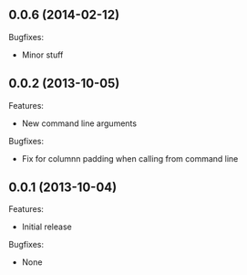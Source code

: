 ## 0.0.6 (2014-02-12)

Bugfixes:

  - Minor stuff

## 0.0.2 (2013-10-05)

Features:

  - New command line arguments

Bugfixes:

  - Fix for columnn padding when calling from command line

## 0.0.1 (2013-10-04)

Features:

  - Initial release

Bugfixes:

  - None
